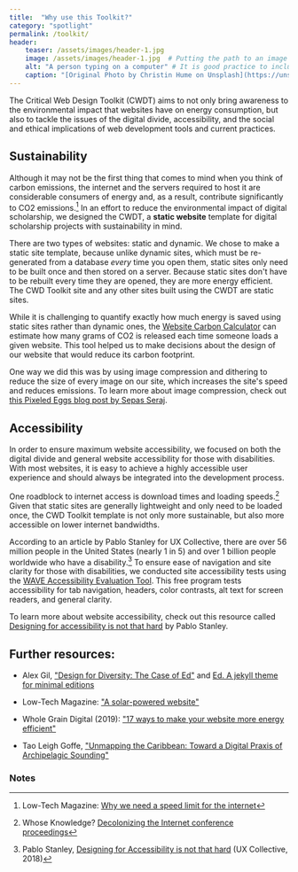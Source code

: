```yaml
---
title:  "Why use this Toolkit?"
category: "spotlight"
permalink: /toolkit/
header:
    teaser: /assets/images/header-1.jpg
    image: /assets/images/header-1.jpg  # Putting the path to an image here will add a header image.
    alt: "A person typing on a computer" # It is good practice to include an image desription as alt text.
    caption: "[Original Photo by Christin Hume on Unsplash](https://unsplash.com/@christinhumephoto)" # Put a caption for your image here. It will display in the bottom right corner of the image. 
---
```


The Critical Web Design Toolkit (CWDT) aims to not only bring awareness to the environmental impact that websites have on energy consumption, but also to tackle the issues of the digital divide, accessibility, and the social and ethical implications of web development tools and current practices.  

## Sustainability 

Although it may not be the first thing that comes to mind when you think of carbon emissions, the internet and the servers required to host it are considerable consumers of energy and, as a result, contribute significantly to CO2 emissions.[^1] In an effort to reduce the environmental impact of digital scholarship, we designed the CWDT, a **static website** template for digital scholarship projects with sustainability in mind. 

There are two types of websites: static and dynamic. We chose to make a static site template, because unlike dynamic sites, which must be re-generated from a database *every* time you open them, static sites only need to be built once and then stored on a server. Because static sites don't have to be rebuilt every time they are opened, they are more energy efficient. The CWD Toolkit site and any other sites built using the CWDT are static sites.

While it is challenging to quantify exactly how much energy is saved using static sites rather than dynamic ones, the [Website Carbon Calculator](https://www.websitecarbon.com/) can estimate how many grams of CO2 is released each time someone loads a given website. This tool helped us to make decisions about the design of our website that would reduce its carbon footprint.

One way we did this was by using image compression and dithering to reduce the size of every image on our site, which increases the site's speed and reduces emissions. To learn more about image compression, check out [this Pixeled Eggs blog post by Sepas Seraj](https://www.pixeledeggs.com/sustainable-websites-tip-1-use-images-efficiently/). 

## Accessibility 

In order to ensure maximum website accessibility, we focused on both the digital divide and general website accessibility for those with disabilities. With most websites, it is easy to achieve a highly accessible user experience and should always be integrated into the development process.   

One roadblock to internet access is download times and loading speeds.[^2] Given that static sites are generally lightweight and only need to be loaded once, the CWD Toolkit template is not only more sustainable, but also more accessible on lower internet bandwidths. 

According to an article by Pablo Stanley for UX Collective, there are over 56 million people in the United States (nearly 1 in 5) and over 1 billion people worldwide who have a disability.[^3] To ensure ease of navigation and site clarity for those with disabilities, we conducted site accessibility tests using the [WAVE Accessibility Evaluation Tool](https://wave.webaim.org/). This free program tests accessibility for tab navigation, headers, color contrasts, alt text for screen readers, and general clarity.  

To learn more about website accessibility, check out this resource called [Designing for accessibility is not that hard](https://uxdesign.cc/designing-for-accessibility-is-not-that-hard-c04cc4779d94) by Pablo Stanley.  

## Further resources: 

- Alex Gil, ["Design for Diversity: The Case of Ed"](https://des4div.library.northeastern.edu/design-for-diversity-the-case-of-ed-alex-gil/#more-1888) and [Ed. A jekyll theme for minimal editions](https://elotroalex.github.io/ed/about/)  

- Low-Tech Magazine: ["A solar-powered website"](https://solar.lowtechmagazine.com/2018/09/how-to-build-a-lowtech-website/) 

- Whole Grain Digital (2019): ["17 ways to make your website more energy efficient"](https://www.wholegraindigital.com/blog/website-energy-efficiency/) 

- Tao Leigh Goffe, ["Unmapping the Caribbean: Toward a Digital Praxis of Archipelagic Sounding"](http://archipelagosjournal.org/issue05/goffe-unmapping.html) 

### Notes

[^1]: Low-Tech Magazine: [Why we need a speed limit for the internet](https://solar.lowtechmagazine.com/2015/10/can-the-internet-run-on-renewable-energy.html)
[^2]: Whose Knowledge? [Decolonizing the Internet conference proceedings](https://whoseknowledge.org/decolonizing-the-internet-conference/)
[^3]: Pablo Stanley, [Designing for Accessibility is not that hard](https://uxdesign.cc/designing-for-accessibility-is-not-that-hard-c04cc4779d94) (UX Collective, 2018)

